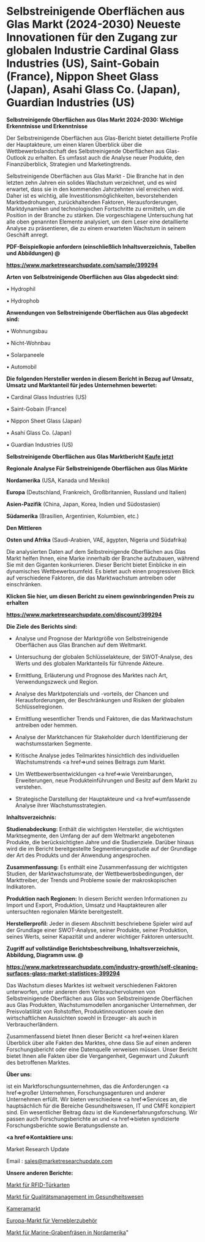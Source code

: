# Selbstreinigende Oberflächen aus Glas Markt (2024-2030) Neueste Innovationen für den Zugang zur globalen Industrie Cardinal Glass Industries (US), Saint-Gobain (France), Nippon Sheet Glass (Japan), Asahi Glass Co. (Japan), Guardian Industries (US)

<strong>Selbstreinigende Oberflächen aus Glas Markt 2024-2030: Wichtige Erkenntnisse und Erkenntnisse</strong>

Der Selbstreinigende Oberflächen aus Glas-Bericht bietet detaillierte Profile der Hauptakteure, um einen klaren Überblick über die Wettbewerbslandschaft des Selbstreinigende Oberflächen aus Glas-Outlook zu erhalten. Es umfasst auch die Analyse neuer Produkte, den Finanzüberblick, Strategien und Marketingtrends.

Selbstreinigende Oberflächen aus Glas Markt - Die Branche hat in den letzten zehn Jahren ein solides Wachstum verzeichnet, und es wird erwartet, dass sie in den kommenden Jahrzehnten viel erreichen wird. Daher ist es wichtig, alle Investitionsmöglichkeiten, bevorstehenden Marktbedrohungen, zurückhaltenden Faktoren, Herausforderungen, Marktdynamiken und technologischen Fortschritte zu ermitteln, um die Position in der Branche zu stärken. Die vorgeschlagene Untersuchung hat alle oben genannten Elemente analysiert, um dem Leser eine detaillierte Analyse zu präsentieren, die zu einem erwarteten Wachstum in seinem Geschäft anregt.



<strong><b>PDF-Beispielkopie anfordern (einschließlich Inhaltsverzeichnis, Tabellen und Abbildungen) @ </b></strong>

<strong><a href=https://www.marketresearchupdate.com/sample/399294>

<strong>https://www.marketresearchupdate.com/sample/399294</u></a></strong></strong>



<strong>Arten von Selbstreinigende Oberflächen aus Glas abgedeckt sind:</strong>

• Hydrophil

• Hydrophob



<strong>Anwendungen von Selbstreinigende Oberflächen aus Glas abgedeckt sind:</strong>

• Wohnungsbau

• Nicht-Wohnbau

• Solarpaneele

• Automobil



<strong>Die folgenden Hersteller werden in diesem Bericht in Bezug auf Umsatz, Umsatz und Marktanteil für jedes Unternehmen bewertet:</strong>

• Cardinal Glass Industries (US)

• Saint-Gobain (France)

• Nippon Sheet Glass (Japan)

• Asahi Glass Co. (Japan)

• Guardian Industries (US)



<strong>Selbstreinigende Oberflächen aus Glas Marktbericht <a href=https://www.marketresearchupdate.com/buynow/399294>Kaufe jetzt</a></strong>



<strong>Regionale Analyse Für Selbstreinigende Oberflächen aus Glas Märkte</strong>



<strong>Nordamerika</strong> (USA, Kanada und Mexiko)



<strong>Europa</strong> (Deutschland, Frankreich, Großbritannien, Russland und Italien)



<strong>Asien-Pazifik</strong> (China, Japan, Korea, Indien und Südostasien)



<strong>Südamerika</strong> (Brasilien, Argentinien, Kolumbien, etc.)



<strong>Den Mittleren</strong> 

<strong>Osten und Afrika</strong> (Saudi-Arabien, VAE, ägypten, Nigeria und Südafrika)

Die analysierten Daten auf dem Selbstreinigende Oberflächen aus Glas Markt helfen Ihnen, eine Marke innerhalb der Branche aufzubauen, während Sie mit den Giganten konkurrieren. Dieser Bericht bietet Einblicke in ein dynamisches Wettbewerbsumfeld. Es bietet auch einen progressiven Blick auf verschiedene Faktoren, die das Marktwachstum antreiben oder einschränken.



<strong>Klicken Sie hier, um diesen Bericht zu einem gewinnbringenden Preis zu erhalten
</strong>

<strong><a href=https://www.marketresearchupdate.com/discount/399294>https://www.marketresearchupdate.com/discount/399294</b></u></strong></a>



<strong>Die Ziele des Berichts sind:</strong>

- Analyse und Prognose der Marktgröße von Selbstreinigende Oberflächen aus Glas Branchen auf dem Weltmarkt.

- Untersuchung der globalen Schlüsselakteure, der SWOT-Analyse, des Werts und des globalen Marktanteils für führende Akteure.

- Ermittlung, Erläuterung und Prognose des Marktes nach Art, Verwendungszweck und Region.

- Analyse des Marktpotenzials und -vorteils, der Chancen und Herausforderungen, der Beschränkungen und Risiken der globalen Schlüsselregionen.

- Ermittlung wesentlicher Trends und Faktoren, die das Marktwachstum antreiben oder hemmen.

- Analyse der Marktchancen für Stakeholder durch Identifizierung der wachstumsstarken Segmente.

- Kritische Analyse jedes Teilmarktes hinsichtlich des individuellen Wachstumstrends <a href=>und</a> seines Beitrags zum Markt.

- Um Wettbewerbsentwicklungen <a href=>wie</a> Vereinbarungen, Erweiterungen, neue Produkteinführungen und Besitz auf dem Markt zu verstehen.

- Strategische Darstellung der Hauptakteure und <a href=>umfas</a>sende Analyse ihrer Wachstumsstrategien.



<strong>Inhaltsverzeichnis:</strong>



<strong>Studienabdeckung:</strong> Enthält die wichtigsten Hersteller, die wichtigsten Marktsegmente, den Umfang der auf dem Weltmarkt angebotenen Produkte, die berücksichtigten Jahre und die Studienziele. Darüber hinaus wird die im Bericht bereitgestellte Segmentierungsstudie auf der Grundlage der Art des Produkts und der Anwendung angesprochen.



<strong>Zusammenfassung:</strong> Es enthält eine Zusammenfassung der wichtigsten Studien, der Marktwachstumsrate, der Wettbewerbsbedingungen, der Markttreiber, der Trends und Probleme sowie der makroskopischen Indikatoren.



<strong>Produktion nach Regionen:</strong> In diesem Bericht werden Informationen zu Import und Export, Produktion, Umsatz und Hauptakteuren aller untersuchten regionalen Märkte bereitgestellt.



<strong>Herstellerprofil:</strong> Jeder in diesem Abschnitt beschriebene Spieler wird auf der Grundlage einer SWOT-Analyse, seiner Produkte, seiner Produktion, seines Werts, seiner Kapazität und anderer wichtiger Faktoren untersucht.



<strong><b>Zugriff auf vollständige Berichtsbeschreibung, Inhaltsverzeichnis, Abbildung, Diagramm usw. @ </b></strong>

<strong><a href=https://www.marketresearchupdate.com/industry-growth/self-cleaning-surfaces-glass-market-statistices-399294>https://www.marketresearchupdate.com/industry-growth/self-cleaning-surfaces-glass-market-statistices-399294</a></strong>

Das Wachstum dieses Marktes ist weltweit verschiedenen Faktoren unterworfen, unter anderem dem Verbrauchervolumen von Selbstreinigende Oberflächen aus Glas von Selbstreinigende Oberflächen aus Glas Produkten, Wachstumsmodellen anorganischer Unternehmen, der Preisvolatilität von Rohstoffen, Produktinnovationen sowie den wirtschaftlichen Aussichten sowohl in Erzeuger- als auch in Verbraucherländern.

Zusammenfassend bietet Ihnen dieser Bericht <a href=>einen</a> klaren Überblick über alle Fakten des Marktes, ohne dass Sie auf einen anderen Forschungsbericht oder eine Datenquelle verweisen müssen. Unser Bericht bietet Ihnen alle Fakten über die Vergangenheit, Gegenwart und Zukunft des betroffenen Marktes.



<strong>Über uns:</strong>

 ist ein Marktforschungsunternehmen, das die Anforderungen <a href=>großer</a> Unternehmen, Forschungsagenturen und anderer Unternehmen erfüllt. Wir bieten verschiedene <a href=>Services</a> an, die hauptsächlich für die Bereiche Gesundheitswesen, IT und CMFE konzipiert sind. Ein wesentlicher Beitrag dazu ist die Kundenerfahrungsforschung. Wir passen auch Forschungsberichte an und <a href=>bieten</a> syndizierte Forschungsberichte sowie Beratungsdienste an.



<strong><a href=>Kontaktiere uns:</a></strong>

Market Research Update

Email : sales@marketresearchupdate.com



<strong>Unsere anderen Berichte:</strong>

<a href=https://www.linkedin.com/pulse/rfid-door-cards-market-analyzing-latest-developments>Markt für RFID-Türkarten</a>

<a href=https://www.linkedin.com/pulse/healthcare-quality-management-market-size-emerging>Markt für Qualitätsmanagement im Gesundheitswesen</a>

<a href=https://www.linkedin.com/pulse/camera-market-outlooks-2023-size-shares-growth>Kameramarkt</a>

<a href=https://www.linkedin.com/pulse/europe-nebulizer-accessories-market-size-production>Europa-Markt für Verneblerzubehör</a>

<a href=https://www.linkedin.com/pulse/north-america-marine-trencher-market-continues-rapid-growth>Markt für Marine-Grabenfräsen in Nordamerika</a>"

